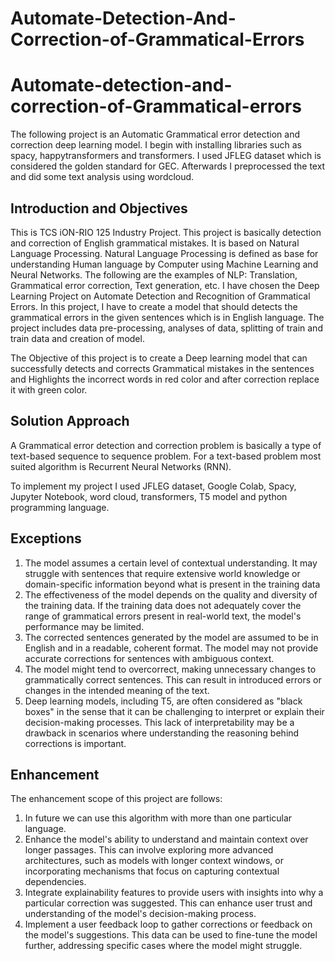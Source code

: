 # Automate-Detection-And-Correction-of-Grammatical-Errors

# Automate-detection-and-correction-of-Grammatical-errors

The following project is an Automatic Grammatical error detection and correction deep learning model. I begin with installing libraries such as spacy, happytransformers and transformers. I used JFLEG dataset which is considered the golden standard for GEC. Afterwards I preprocessed the text and did some text analysis using wordcloud.


## Introduction and Objectives

This is TCS iON-RIO 125 Industry Project. This project is basically detection and correction of English grammatical mistakes. It is based on Natural Language Processing. Natural Language Processing is defined as base for understanding Human language by Computer using Machine Learning and Neural Networks. The following are the examples of NLP: Translation, Grammatical error correction, Text generation, etc. I have chosen the Deep Learning Project on Automate Detection and Recognition of Grammatical Errors. In this project, I have to create a model that should detects the grammatical errors in the given sentences which is in English language. The project includes data pre-processing, analyses of data, splitting of train and train data and creation of model.

The Objective of this project is to create a Deep learning model that can successfully detects and corrects Grammatical mistakes in the sentences and Highlights the incorrect words in red color and after correction replace it with green color.


## Solution Approach

A Grammatical error detection and correction problem is basically a type of text-based sequence to sequence problem. For a text-based problem most suited algorithm is Recurrent Neural Networks (RNN). 


To implement my project I used JFLEG dataset, Google Colab, Spacy, Jupyter Notebook, word cloud, transformers, T5 model and python programming language.


## Exceptions

1)	The model assumes a certain level of contextual understanding. It may struggle with sentences that require extensive world knowledge or domain-specific information beyond what is present in the training data
2)	The effectiveness of the model depends on the quality and diversity of the training data. If the training data does not adequately cover the range of grammatical errors present in real-world text, the model's performance may be limited.
3)	The corrected sentences generated by the model are assumed to be in English and in a readable, coherent format. The model may not provide accurate corrections for sentences with ambiguous context.
4)	The model might tend to overcorrect, making unnecessary changes to grammatically correct sentences. This can result in introduced errors or changes in the intended meaning of the text.
5)	Deep learning models, including T5, are often considered as "black boxes" in the sense that it can be challenging to interpret or explain their decision-making processes. This lack of interpretability may be a drawback in scenarios where understanding the reasoning behind corrections is important.

## Enhancement

The enhancement scope of this project are follows:
1)	In future we can use this algorithm with more than one particular language.
2)	Enhance the model's ability to understand and maintain context over longer passages. This can involve exploring more advanced architectures, such as models with longer context windows, or incorporating mechanisms that focus on capturing contextual dependencies.
3)	Integrate explainability features to provide users with insights into why a particular correction was suggested. This can enhance user trust and understanding of the model's decision-making process.
4)	Implement a user feedback loop to gather corrections or feedback on the model's suggestions. This data can be used to fine-tune the model further, addressing specific cases where the model might struggle.
